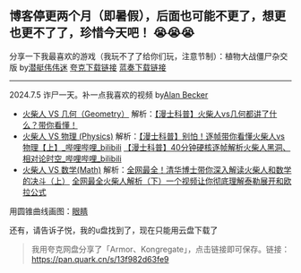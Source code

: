 博客停更两个月（即暑假），后面也可能不更了，想更也更不了了，珍惜今天吧！
😭😭😭
---

分享一下我最喜欢的游戏（我玩不了了给你们玩，注意节制）：植物大战僵尸杂交版 by[潜艇伟伟迷](https://space.bilibili.com/97213827) [夸克下载链接](https://pan.quark.cn/s/c1a75e93ecb5) [蓝奏下载链接](https://baifang.lanzoui.com/isCh122z54qf)

---
2024.7.5 诈尸一天。补一点我喜欢的视频 by[Alan Becker](https://space.bilibili.com/519253600/)
- [火柴人 VS 几何（Geometry）](https://www.bilibili.com/video/BV1hs421T7g8/) 解析：[【漫士科普】火柴人vs几何都讲了什么？带你看懂！](https://www.bilibili.com/video/BV1Bm42137WU/)
- [火柴人 VS 物理 (Physics)](https://www.bilibili.com/video/BV1cG411e75o/) 解析：[【漫士科普】别怕！逐帧带你看懂火柴人vs物理【上】_哔哩哔哩_bilibili](https://www.bilibili.com/video/BV12j411W7Lc/) [【漫士科普】40分钟硬核逐帧解析火柴人黑洞、相对论时空_哔哩哔哩_bilibili](https://www.bilibili.com/video/BV1Yp4y1f7Wq/)
- [火柴人 VS 数学(Math)](https://www.bilibili.com/festival/jzj2023?bvid=BV1ph4y1g75E) 解析：[全网最全！清华博士带你深入解读火柴人和数学的决斗（上）](https://www.bilibili.com/festival/jzj2023?bvid=BV1ou411t7Ho) [全网最全火柴人解析（下）一个视频让你彻底理解泰勒展开和欧拉公式](https://www.bilibili.com/video/BV1ys4y1r7Nb/)

用圆锥曲线画图：[眼睛](https://www.desmos.com/calculator/cbrlb8mkei?lang=zh-CN)

还有，请告诉子悦，我的u盘找到了，现在只能用云盘下载了 
> 我用夸克网盘分享了「Armor、Kongregate」，点击链接即可保存。链接：https://pan.quark.cn/s/13f982d63fe9